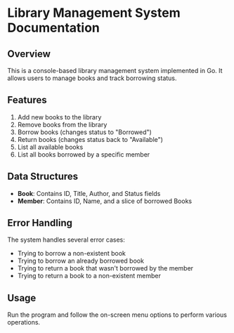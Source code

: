 # Library Management System Documentation

## Overview
This is a console-based library management system implemented in Go. It allows users to manage books and track borrowing status.

## Features
1. Add new books to the library
2. Remove books from the library
3. Borrow books (changes status to "Borrowed")
4. Return books (changes status back to "Available")
5. List all available books
6. List all books borrowed by a specific member

## Data Structures
- **Book**: Contains ID, Title, Author, and Status fields
- **Member**: Contains ID, Name, and a slice of borrowed Books

## Error Handling
The system handles several error cases:
- Trying to borrow a non-existent book
- Trying to borrow an already borrowed book
- Trying to return a book that wasn't borrowed by the member
- Trying to return a book to a non-existent member

## Usage
Run the program and follow the on-screen menu options to perform various operations.